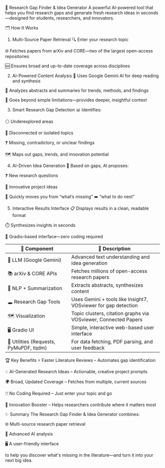🚀 Research Gap Finder & Idea Generator
A powerful AI-powered tool that helps you find research gaps and generate fresh research ideas in seconds—designed for students, researchers, and innovators.

🗂️ How It Works
1. Multi-Source Paper Retrieval
🔍 Enter your research topic

🌐 Fetches papers from arXiv and CORE—two of the largest open-access repositories

🆕 Ensures broad and up-to-date coverage across disciplines

2. AI-Powered Content Analysis
🧠 Uses Google Gemini AI for deep reading and synthesis

📄 Analyzes abstracts and summaries for trends, methods, and findings

🔎 Goes beyond simple limitations—provides deeper, insightful context

3. Smart Research Gap Detection
📊 Identifies:

⚪ Underexplored areas

🔗 Disconnected or isolated topics

❓ Missing, contradictory, or unclear findings

🗺️ Maps out gaps, trends, and innovation potential

4. AI-Driven Idea Generation
🎯 Based on gaps, AI proposes:

❓ New research questions

📝 Innovative project ideas

🚦 Quickly moves you from “what’s missing” ➡️ “what to do next”

5. Interactive Results Interface
📋 Displays results in a clean, readable format

⏱️ Synthesizes insights in seconds

🧭 Gradio-based interface—zero coding required

| 🔧 Component                           | 📝 Description                                                  |
| -------------------------------------- | --------------------------------------------------------------- |
| 🤖 LLM (Google Gemini)                 | Advanced text understanding and idea generation                 |
| 📚 arXiv & CORE APIs                   | Fetches millions of open-access research papers                 |
| 🧬 NLP + Summarization                 | Extracts abstracts, synthesizes content                         |
| 🕳️ Research Gap Tools                 | Uses Gemini + tools like Insight7, VOSviewer for gap detection  |
| 🗺️ Visualization                      | Topic clusters, citation graphs via VOSviewer, Connected Papers |
| 🖥️ Gradio UI                          | Simple, interactive web-based user interface                    |
| 🔗 Utilities (Requests, PyMuPDF, tqdm) | For data fetching, PDF parsing, and user feedback               |
🏆 Key Benefits
⚡ Faster Literature Reviews – Automates gap identification

💡 AI-Generated Research Ideas – Actionable, creative project prompts

🌍 Broad, Updated Coverage – Fetches from multiple, current sources

🖱️ No Coding Required – Just enter your topic and go

🚀 Innovation Booster – Helps researchers contribute where it matters most

✨ Summary
The Research Gap Finder & Idea Generator combines:

🌐 Multi-source research paper retrieval

🤖 Advanced AI analysis

🖥️ A user-friendly interface

to help you discover what's missing in the literature—and turn it into your next big idea.
